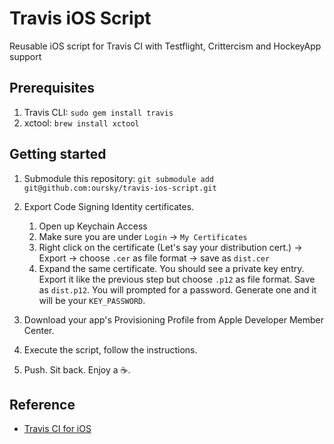 Travis iOS Script
=================

Reusable iOS script for Travis CI with Testflight, Crittercism and HockeyApp support

## Prerequisites
1. Travis CLI: `sudo gem install travis`
2. xctool: `brew install xctool`

## Getting started
1. Submodule this repository: `git submodule add git@github.com:oursky/travis-ios-script.git`

2. Export Code Signing Identity certificates.
   1. Open up Keychain Access
   2. Make sure you are under `Login` -> `My Certificates`
   3. Right click on the certificate (Let's say your distribution cert.) -> Export -> choose `.cer` as file format -> save as `dist.cer`
   4. Expand the same certificate. You should see a private key entry. Export it like the previous step but choose `.p12` as file format. Save as `dist.p12`. You will prompted for a password. Generate one and it will be your `KEY_PASSWORD`.

3. Download your app's Provisioning Profile from Apple Developer Member Center.

4. Execute the script, follow the instructions.

5. Push. Sit back. Enjoy a :coffee:.

## Reference
- [Travis CI for iOS](http://www.objc.io/issue-6/travis-ci.html)
